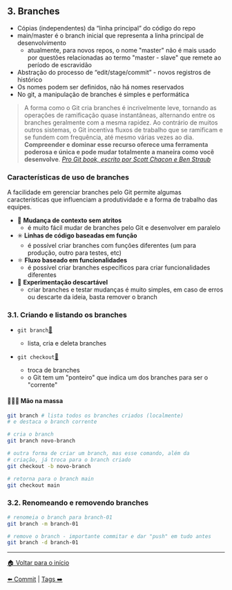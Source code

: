 ## 3. Branches

- Cópias (independentes) da “linha principal” do código do repo
- main/master é o branch inicial que representa a linha principal de desenvolvimento
  - atualmente, para novos repos, o nome "master" não é mais usado por questões relacionadas ao termo "master - slave" que remete ao período de escravidão
- Abstração do processo de “edit/stage/commit” - novos registros de histórico
- Os nomes podem ser definidos, não há nomes reservados
- No git, a manipulação de branches é simples e performática

> A forma como o Git cria branches é incrivelmente leve, tornando as operações de ramificação quase instantâneas, alternando entre os branches geralmente com a mesma rapidez. Ao contrário de muitos outros sistemas, o Git incentiva fluxos de trabalho que se ramificam e se fundem com frequência, até mesmo várias vezes ao dia. **Compreender e dominar esse recurso oferece uma ferramenta poderosa e única e pode mudar totalmente a maneira como você desenvolve**.
> [_Pro Git book, escrito por Scott Chacon e Ben Straub_](https://git-scm.com/book/pt-br/v2/Branches-no-Git-Branches-em-poucas-palavras)

### Características de uso de branches

A facilidade em gerenciar branches pelo Git permite algumas características que influenciam a produtividade e a forma de trabalho das equipes.

- 🔀 **Mudança de contexto sem atritos**
  - é muito fácil mudar de branches pelo Git e desenvolver em paralelo
    <br/>
- ✳️ **Linhas de código baseadas em função**
  - é possível criar branches com funções diferentes (um para produção, outro para testes, etc)
    <br/>
- ⚛️ **Fluxo baseado em funcionalidades**
  - é possível criar branches específicos para criar funcionalidades diferentes
    <br/>
- 🚮 **Experimentação descartável**
  - criar branches e testar mudanças é muito simples, em caso de erros ou descarte da ideia, basta remover o branch

### 3.1. Criando e listando os branches

- `git branch`[🔗](https://git-scm.com/docs/git-branch/pt_BR)

  - lista, cria e deleta branches
    <br/>

- `git checkout`[🔗](https://git-scm.com/docs/git-checkout/pt_BR)
  - troca de branches
  - o Git tem um "ponteiro" que indica um dos branches para ser o "corrente"

#### 👩🏼‍💻 Mão na massa

```bash
git branch # lista todos os branches criados (localmente)
# e destaca o branch corrente

# cria o branch
git branch novo-branch

# outra forma de criar um branch, mas esse comando, além da
# criação, já troca para o branch criado
git checkout -b novo-branch

# retorna para o branch main
git checkout main
```

### 3.2. Renomeando e removendo branches

```bash
# renomeia o branch para branch-01
git branch -m branch-01

# remove o branch - importante commitar e dar "push" em tudo antes
git branch -d branch-01
```

---

[🏠 Voltar para o início](./../README.md)

[⬅️ Commit](./git-commands-02.md) | [Tags ➡️](./git-commands-04.md)
